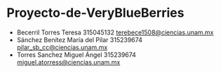 # Proyecto-de-VeryBlueBerries


* Becerril Torres Teresa 315045132 terebece1508@ciencias.unam.mx
* Sánchez Benítez María del Pilar 315239674 pilar_sb_cc@ciencias.unam.mx
* Torres Sanchez Miguel Ángel 315239674 miguel.atorress@ciencias.unam.mx
